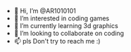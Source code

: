 - 👋 Hi, I’m @AR1010101
- 👀 I’m interested in coding games
- 🌱 I’m currently learning 3d graphics
- 💞️ I’m looking to collaborate on coding
- 📫 pls Don't try to reach me :)

<!---
AR1010101/AR1010101 is a ✨ special ✨ repository because its `README.md` (this file) appears on your GitHub profile.
You can click the Preview link to take a look at your changes.
--->
